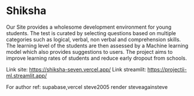 # Shiksha
Our Site provides a wholesome development environment for young students. The test is curated by selecting questions based on multiple categories such as logical, verbal, non verbal and comprehension skills. The learning level of the students are then assessed by a Machine learning model which also provides suggestions to users. The project aims to improve learning rates of students and reduce early dropout from schools.



Link site: https://shiksha-seven.vercel.app/
Link streamlit: https://projectii-ml.streamlit.app/


For author ref: 
supabase,vercel steve2005
render steveagainsteve

